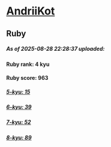 # [AndriiKot](https://www.codewars.com/users/AndriiKot) 
## Ruby

##### As of 2025-08-28 22:28:37 uploaded:

#### Ruby rank: 4 kyu

#### Ruby score: 963

##### [5-kyu: 15](https://github.com/AndriiKot/Ruby__CodeWars/tree/main/kyu-5)

##### [6-kyu: 39](https://github.com/AndriiKot/Ruby__CodeWars/tree/main/kyu-6)

##### [7-kyu: 52](https://github.com/AndriiKot/Ruby__CodeWars/tree/main/kyu-7)

##### [8-kyu: 89](https://github.com/AndriiKot/Ruby__CodeWars/tree/main/kyu-8)


